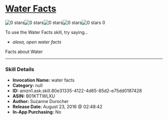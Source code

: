 # [Water Facts](http://alexa.amazon.com/#skills/amzn1.ask.skill.80e31335-4122-4d65-85d2-e75dd0187428)
![0 stars](../../images/ic_star_border_black_18dp_1x.png)![0 stars](../../images/ic_star_border_black_18dp_1x.png)![0 stars](../../images/ic_star_border_black_18dp_1x.png)![0 stars](../../images/ic_star_border_black_18dp_1x.png)![0 stars](../../images/ic_star_border_black_18dp_1x.png) 0

To use the Water Facts skill, try saying...

* *alexa, open water facts*

Facts about Water

***

### Skill Details

* **Invocation Name:** water facts
* **Category:** null
* **ID:** amzn1.ask.skill.80e31335-4122-4d65-85d2-e75dd0187428
* **ASIN:** B01KTTWLXU
* **Author:** Suzanne Durocher
* **Release Date:** August 23, 2016 @ 02:48:42
* **In-App Purchasing:** No
